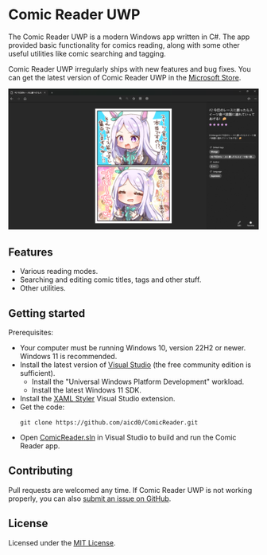 # Comic Reader UWP
The Comic Reader UWP is a modern Windows app written in C#. The app provided basic functionality for comics reading, along with some other useful utilities like comic searching and tagging.

Comic Reader UWP irregularly ships with new features and bug fixes. You can get the latest version of Comic Reader UWP in the [Microsoft Store](https://www.microsoft.com/store/apps/9NS9FG32DCP5).

![Comic Reader Screenshot](docs/Images/ComicReaderScreenshot.png)

## Features
- Various reading modes.
- Searching and editing comic titles, tags and other stuff.
- Other utilities.

## Getting started
Prerequisites:
- Your computer must be running Windows 10, version 22H2 or newer. Windows 11 is recommended.
- Install the latest version of [Visual Studio](https://developer.microsoft.com/en-us/windows/downloads) (the free community edition is sufficient).
  - Install the "Universal Windows Platform Development" workload.
  - Install the latest Windows 11 SDK.
- Install the [XAML Styler](https://marketplace.visualstudio.com/items?itemName=TeamXavalon.XAMLStyler2022) Visual Studio extension.
- Get the code:
    ```
    git clone https://github.com/aicd0/ComicReader.git
    ```
- Open [ComicReader.sln](src/ComicReader.sln) in Visual Studio to build and run the Comic Reader app.

## Contributing
Pull requests are welcomed any time. If Comic Reader UWP is not working properly, you can also [submit an issue on GitHub](https://github.com/aicd0/ComicReader/issues/new/choose).

## License
Licensed under the [MIT License](./LICENSE).
